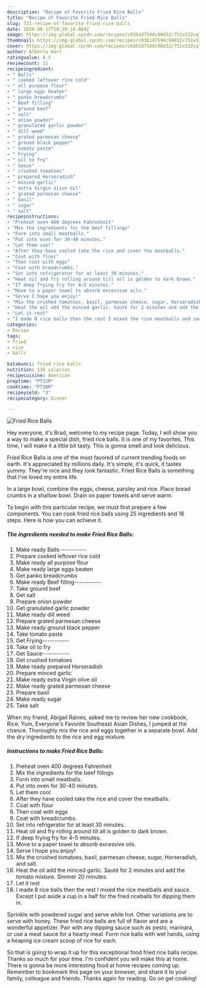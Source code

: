 ```yaml
---
description: "Recipe of Favorite Fried Rice Balls"
title: "Recipe of Favorite Fried Rice Balls"
slug: 721-recipe-of-favorite-fried-rice-balls
date: 2020-08-17T10:29:14.084Z
image: https://img-global.cpcdn.com/recipes/c03b1d7594c98d32/751x532cq70/fried-rice-balls-recipe-main-photo.jpg
thumbnail: https://img-global.cpcdn.com/recipes/c03b1d7594c98d32/751x532cq70/fried-rice-balls-recipe-main-photo.jpg
cover: https://img-global.cpcdn.com/recipes/c03b1d7594c98d32/751x532cq70/fried-rice-balls-recipe-main-photo.jpg
author: Alberta Hart
ratingvalue: 4.5
reviewcount: 11
recipeingredient:
- " Balls"
- " cooked leftover rice cold"
- " all purpose flour"
- " large eggs beaten"
- " panko breadcrumbs"
- " Beef filling"
- " ground beef"
- " salt"
- " onion powder"
- " granulated garlic powder"
- " dill weed"
- " grated parmesan cheese"
- " ground black pepper"
- " tomato paste"
- " Frying"
- " oil to fry"
- " Sauce"
- " crushed tomatoes"
- " prepared Horseradish"
- " minced garlic"
- " extra Virgin olive oil"
- " grated parmesan cheese"
- " basil"
- " sugar"
- " salt"
recipeinstructions:
- "Preheat oven 400 degrees Fahrenheit"
- "Mix the ingredients for the beef fillings"
- "Form into small meatballs."
- "Put into oven for 30-40 minutes."
- "Let them cool"
- "After they have cooled take the rice and cover the meatballs."
- "Coat with flour"
- "Then coat with eggs"
- "Coat with breadcrumbs."
- "Set into refrigerator for at least 30 minutes."
- "Heat oil and fry rolling around till all is golden to dark brown."
- "If deep frying fry for 4–5 minutes."
- "Move to a paper towel to absorb excessive oils."
- "Serve I hope you enjoy!"
- "Mix the crushed tomatoes, basil, parmesan cheese, sugar, Horseradish, and salt."
- "Heat the oil add the minced garlic. Sauté for 2 minutes and add the tomato mixture. Simmer 20 minutes."
- "Let it rest"
- "I made 8 rice balls then the rest I mixed the rice meatballs and sauce. Except I put aside a cup in a half for the fried riceballs for dipping them in."
categories:
- Recipe
tags:
- fried
- rice
- balls

katakunci: fried rice balls 
nutrition: 138 calories
recipecuisine: American
preptime: "PT32M"
cooktime: "PT38M"
recipeyield: "3"
recipecategory: Dinner

---
```



![Fried Rice Balls](https://img-global.cpcdn.com/recipes/c03b1d7594c98d32/751x532cq70/fried-rice-balls-recipe-main-photo.jpg)

Hey everyone, it's Brad, welcome to my recipe page. Today, I will show you a way to make a special dish, fried rice balls. It is one of my favorites. This time, I will make it a little bit tasty. This is gonna smell and look delicious.

Fried Rice Balls is one of the most favored of current trending foods on earth. It's appreciated by millions daily. It's simple, it's quick, it tastes yummy. They're nice and they look fantastic. Fried Rice Balls is something that I've loved my entire life.

In a large bowl, combine the eggs, cheese, parsley and rice. Place bread crumbs in a shallow bowl. Drain on paper towels and serve warm.


To begin with this particular recipe, we must first prepare a few components. You can cook fried rice balls using 25 ingredients and 18 steps. Here is how you can achieve it.

<!--inarticleads1-->

##### The ingredients needed to make Fried Rice Balls:

1. Make ready  Balls-----------
1. Prepare  cooked leftover rice cold
1. Make ready  all purpose flour
1. Make ready  large eggs beaten
1. Get  panko breadcrumbs
1. Make ready  Beef filling-----------
1. Take  ground beef
1. Get  salt
1. Prepare  onion powder
1. Get  granulated garlic powder
1. Make ready  dill weed
1. Prepare  grated parmesan cheese
1. Make ready  ground black pepper
1. Take  tomato paste
1. Get  Frying-----------
1. Take  oil to fry
1. Get  Sauce-----------
1. Get  crushed tomatoes
1. Make ready  prepared Horseradish
1. Prepare  minced garlic
1. Make ready  extra Virgin olive oil
1. Make ready  grated parmesan cheese
1. Prepare  basil
1. Make ready  sugar
1. Take  salt


When my friend, Abigail Raines, asked me to review her new cookbook, Rice. Yum, Everyone&#39;s Favorite Southeast Asian Dishes, I jumped at the chance. Thoroughly mix the rice and eggs together in a separate bowl. Add the dry ingredients to the rice and egg mixture. 

<!--inarticleads2-->

##### Instructions to make Fried Rice Balls:

1. Preheat oven 400 degrees Fahrenheit
1. Mix the ingredients for the beef fillings
1. Form into small meatballs.
1. Put into oven for 30-40 minutes.
1. Let them cool
1. After they have cooled take the rice and cover the meatballs.
1. Coat with flour
1. Then coat with eggs
1. Coat with breadcrumbs.
1. Set into refrigerator for at least 30 minutes.
1. Heat oil and fry rolling around till all is golden to dark brown.
1. If deep frying fry for 4–5 minutes.
1. Move to a paper towel to absorb excessive oils.
1. Serve I hope you enjoy!
1. Mix the crushed tomatoes, basil, parmesan cheese, sugar, Horseradish, and salt.
1. Heat the oil add the minced garlic. Sauté for 2 minutes and add the tomato mixture. Simmer 20 minutes.
1. Let it rest
1. I made 8 rice balls then the rest I mixed the rice meatballs and sauce. Except I put aside a cup in a half for the fried riceballs for dipping them in.


Sprinkle with powdered sugar and serve while hot. Other variations are to serve with honey. These fried rice balls are full of flavor and are a wonderful appetizer. Pair with any dipping sauce such as pesto, marinara, or use a meat sauce for a hearty meal. Form rice balls with wet hands, using a heaping ice cream scoop of rice for each. 

So that is going to wrap it up for this exceptional food fried rice balls recipe. Thanks so much for your time. I'm confident you will make this at home. There is gonna be more interesting food at home recipes coming up. Remember to bookmark this page on your browser, and share it to your family, colleague and friends. Thanks again for reading. Go on get cooking!
